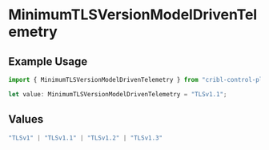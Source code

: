 # MinimumTLSVersionModelDrivenTelemetry

## Example Usage

```typescript
import { MinimumTLSVersionModelDrivenTelemetry } from "cribl-control-plane/models/operations";

let value: MinimumTLSVersionModelDrivenTelemetry = "TLSv1.1";
```

## Values

```typescript
"TLSv1" | "TLSv1.1" | "TLSv1.2" | "TLSv1.3"
```